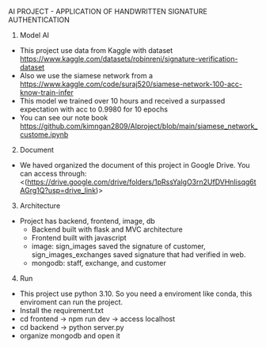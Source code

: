AI PROJECT - APPLICATION OF HANDWRITTEN SIGNATURE AUTHENTICATION
1. Model AI
- This project use data from Kaggle with dataset <https://www.kaggle.com/datasets/robinreni/signature-verification-dataset>
- Also we use the siamese network from a <https://www.kaggle.com/code/suraj520/siamese-network-100-acc-know-train-infer>
- This model we trained over 10 hours and received a surpassed expectation with acc to 0.9980 for 10 epochs
- You can see our note book <https://github.com/kimngan2809/AIproject/blob/main/siamese_network_custome.ipynb>
2. Document
- We haved organized the document of this project in Google Drive. You can access through:  <(https://drive.google.com/drive/folders/1pRssYalgO3rn2UfDVHnIisqg6tAGrg1Q?usp=drive_link)>
3. Architecture
- Project has backend, frontend, image, db
  + Backend built with flask and MVC architecture
  + Frontend built with javascript
  + image: sign_images saved the signature of customer, sign_images_exchanges saved signature that had verified in web.
  + mongodb: staff, exchange, and customer 
4. Run
- This project use python 3.10. So you need a enviroment like conda, this enviroment can run the project.
- Install the requirement.txt
- cd frontend -> npm run dev -> access localhost
- cd backend -> python server.py
- organize mongodb and open it
